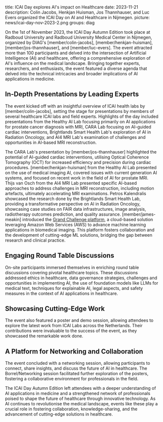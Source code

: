 title: ICAI Day explores AI's impact on Healthcare
date: 2023-11-21
description: Colin Jacobs, Henkjan Huisman, Jos Thannhauser, and Luc Evers organized the ICAI Day on AI and Healthcare in Nijmegen.
picture: news/icai-day-nov-2023-2.png
groups: diag

On the 1st of November 2023, the ICAI Day Autumn Edition took place at Radboud University and Radboud University Medical Center in Nijmegen, organized by DIAG's [member/colin-jacobs], [member/henkjan-huisman], [member/jos-thannhauser], and [member/luc-evers]. The event attracted more than 100 participants and delved into the intersection of Artificial Intelligence (AI) and healthcare, offering a comprehensive exploration of AI's influence on the medical landscape. Bringing together experts, researchers, and enthusiasts, the event featured a diverse agenda that delved into the technical intricacies and broader implications of AI applications in medicine.

## In-Depth Presentations by Leading Experts
The event kicked off with an insightful overview of ICAI health labs by [member/colin-jacobs], setting the stage for presentations by members of several healthcare ICAI labs and field experts. Highlights of the day included presentations from the Healthy AI Lab focusing primarily on AI applications for prostate cancer diagnosis with MRI, CARA Lab focusing on AI-guided cardiac interventions, Brightlands Smart Health Lab's exploration of AI in Radiation Oncology, and AI4 MRI Lab's examination of challenges and opportunities in AI-based MRI reconstruction. 

The CARA Lab's presentation by [member/jos-thannhauser] highlighted the potential of AI-guided cardiac interventions, utilising Optical Coherence Tomography (OCT) for increased efficiency and precision during cardiac procedures. [member/henkjan-huisman] from the Healthy AI Lab presented on the use of medical imaging AI, covered issues with current generation AI systems, and focused on recent work in the field of AI for prostate MRI. Thijs van Osch from the AI4 MRI Lab presented specific AI-based approaches to address challenges in MRI reconstruction, including motion artefacts, ultimately accelerating MRI examinations. Petros Kalendralis showcased the research done by the Brightlands Smart Health Lab, providing a transformative perspective on AI in Radiation Oncology, showcasing case studies on FAIR data infrastructures, image analysis, radiotherapy outcomes prediction, and quality assurance. [member/james-meakin] introduced the [Grand Challenge platform](https://grand-challenge.org/), a cloud-based solution leveraging Amazon Web Services (AWS) to advance machine learning applications in biomedical imaging. This platform fosters collaboration and the development of cutting-edge ML solutions, bridging the gap between research and clinical practice.

## Engaging Round Table Discussions
On-site participants immersed themselves in enriching round table discussions covering pivotal healthcare topics. These discussions addressed ethics in healthcare, data governance strategies, challenges and opportunities in implementing AI, the use of foundation models like LLMs for medical text, techniques for explainable AI, legal aspects, and safety measures in the context of AI applications in healthcare.

## Showcasing Cutting-Edge Work
The event also featured a poster and demo session, allowing attendees to explore the latest work from ICAI Labs across the Netherlands. Their contributions were invaluable to the success of the event, as they showcased the remarkable work done.

## A Platform for Networking and Collaboration
The event concluded with a networking session, allowing participants to connect, share insights, and discuss the future of AI in healthcare. The Borrel/Networking session facilitated further exploration of the posters, fostering a collaborative environment for professionals in the field.

The ICAI Day Autumn Edition left attendees with a deeper understanding of AI applications in medicine and a strengthened network of professionals poised to shape the future of healthcare through innovative technology. As AI continues to revolutionise the medical landscape, events like these play a crucial role in fostering collaboration, knowledge-sharing, and the advancement of cutting-edge solutions in healthcare.

